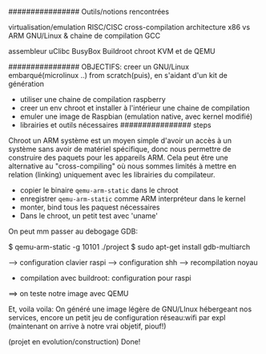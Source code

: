 ################ Outils/notions rencontrées

virtualisation/emulation
RISC/CISC
cross-compilation
architecture x86 vs ARM
GNU/Linux & chaine de compilation GCC

assembleur
uClibc
BusyBox
Buildroot
chroot
KVM et de QEMU

################ OBJECTIFS: creer un GNU/Linux embarqué(microlinux ..) from scratch(puis), en s'aidant d'un kit de génération

- utiliser une chaine de compilation raspberry
- creer un env chroot et installer à l'intérieur une chaine de compilation
- emuler une image de Raspbian (emulation native, avec kernel modifié)
- librairies et outils nécessaires
################ steps

Chroot un ARM système est un moyen simple d'avoir un accès à un système sans avoir de matériel spécifique, donc nous permettre de construire des paquets pour les appareils ARM. 
Cela peut être une alternative au "cross-compiling" où nous sommes limités à mettre en relation (linking) uniquement avec les librairies du compilateur.
 * copier le binaire `qemu-arm-static` dans le chroot
 * enregistrer `qemu-arm-static` comme ARM interpréteur dans le kernel
 * monter, bind tous les paquest nécessaires
 * Dans le chroot, un petit test avec 'uname'
 
 On peut mm passer au debogage GDB:

$ qemu-arm-static -g 10101 ./project
$ sudo apt-get install gdb-multiarch

--> configuration clavier raspi
--> configuration shh
--> recompilation noyau
 
* compilation avec buildroot: configuration pour raspi

==> on teste notre image avec QEMU

Et, voila voila: On  généré une image légère de GNU/LInux hébergeant nos services, encore un petit jeu de configuration réseau:wifi par expl (maintenant on arrive à notre vrai objetif, piouf!)

 (projet en evolution/construction)
 Done!

